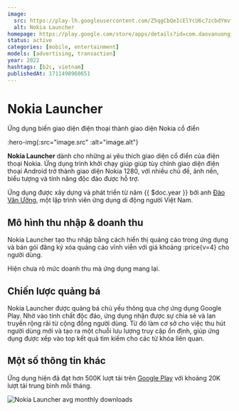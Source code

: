 ```yaml
---
image:
  src: https://play-lh.googleusercontent.com/Z5qgCbQeIcElYcU6c7zcbdYmvfnE0TxpvMswd3ZmShUvekI45UtBQgc6MujbSHsNhXQ=w1024-h512-rw
  alt: Nokia Launcher
homepage: https://play.google.com/store/apps/details?id=com.daovanuong_fpt.nokialauncher
status: active
categories: [mobile, entertainment]
models: [advertising, transaction]
year: 2022
hashtags: [b2c, vietnam]
publishedAt: 1711498960651
---
```


# Nokia Launcher

Ứng dụng biến giao diện điện thoại thành giao diện Nokia cổ điển

:hero-img{:src="image.src" :alt="image.alt"}

__Nokia Launcher__ dành cho những ai yêu thích giao diện cổ điển của điện thoại Nokia. Ứng dụng trình khởi chạy giúp giúp tùy chỉnh giao diện điện thoại Android trở thành giao diện Nokia 1280, với nhiều chủ đề, ảnh nền, biểu tượng và tính năng độc đáo được hỗ trợ.

Ứng dụng được xây dựng và phát triển từ năm {{ $doc.year }} bởi anh [Đào Văn Ưởng](https://www.facebook.com/gau.nam.motor), một lập trình viên ứng dụng di động người Việt Nam.

## Mô hình thu nhập & doanh thu

Nokia Launcher tạo thu nhập bằng cách hiển thị quảng cáo trong ứng dụng và bán gói đăng ký xóa quảng cáo vĩnh viễn với giá khoảng :price{v=4} cho người dùng.

Hiện chưa rõ mức doanh thu mà ứng dụng mang lại.

## Chiến lược quảng bá

Nokia Launcher được quảng bá chủ yếu thông qua chợ ứng dụng Google Play. Nhờ vào tính chất độc đáo, ứng dụng nhận được sự chia sẻ và lan truyền rộng rãi từ cộng đồng người dùng. Từ đó làm cơ sở cho việc thu hút người dùng mới và tạo ra một chuỗi lưu lượng truy cập ổn định, giúp ứng dụng được xếp vào top kết quả tìm kiếm cho các từ khóa liên quan.

## Một số thông tin khác

Ứng dụng hiện đã đạt hơn 500K lượt tải trên [Google Play](https://play-lh.googleusercontent.com/Z5qgCbQeIcElYcU6c7zcbdYmvfnE0TxpvMswd3ZmShUvekI45UtBQgc6MujbSHsNhXQ=w1024-h512-rw) với khoảng 20K lượt tải trung bình mỗi tháng.

![Nokia Launcher avg monthly downloads](https://cdn.thunhap.online/product/nokialauncher+downloads.png)
